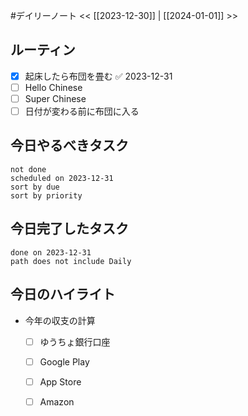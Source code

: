 #デイリーノート
<< [[2023-12-30]] | [[2024-01-01]] >>
## ルーティン
- [x] 起床したら布団を畳む ✅ 2023-12-31
- [ ] Hello Chinese
- [ ] Super Chinese
- [ ] 日付が変わる前に布団に入る
## 今日やるべきタスク
```tasks
not done
scheduled on 2023-12-31
sort by due
sort by priority
```
## 今日完了したタスク
```tasks
done on 2023-12-31
path does not include Daily
```
## 今日のハイライト
- 今年の収支の計算
	- [ ] ゆうちょ銀行口座
	- [ ] Google Play
	- [ ] App Store
	- [ ] Amazon
	